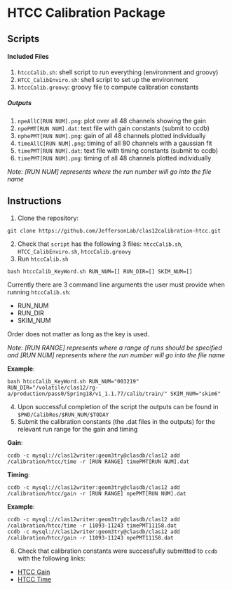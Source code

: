 # HTCC Calibration Package

## Scripts

#### Included Files
1. `htccCalib.sh`: shell script to run everything (environment and groovy)
2. `HTCC_CalibEnviro.sh`: shell script to set up the environment 
3. `htccCalib.groovy`: groovy file to compute calibration constants

##### Outputs
1. `npeAllC[RUN NUM].png`: plot over all 48 channels showing the gain
2. `npePMT[RUN NUM].dat`: text file with gain constants (submit to ccdb)
3. `nphePMT[RUN NUM].png`: gain of all 48 channels plotted individually
4. `timeAllC[RUN NUM].png`: timing of all 80 channels with a gaussian fit
5. `timePMT[RUN NUM].dat`: text file with timing constants (submit to ccdb)
6. `timePMT[RUN NUM].png`: timing of all 48 channels plotted individually 

*Note: [RUN NUM] represents where the run number will go into the file name*

## Instructions

1. Clone the repository:
```
git clone https://github.com/JeffersonLab/clas12calibration-htcc.git
```
2. Check that `script` has the following 3 files: `htccCalib.sh`, `HTCC_CalibEnviro.sh`, `htccCalib.groovy`
3. Run `htccCalib.sh`
```
bash htccCalib_KeyWord.sh RUN_NUM=[] RUN_DIR=[] SKIM_NUM=[]
```
Currently there are 3 command line arguments the user must provide when running `htccCalib.sh`: 
  - RUN_NUM
  - RUN_DIR
  - SKIM_NUM

Order does not matter as long as the key is used.

*Note: [RUN RANGE] represents where a range of runs should be specified and [RUN NUM] represents where the run number will go into the file name*

**Example**:
```
bash htccCalib_KeyWord.sh RUN_NUM="003219" RUN_DIR="/volatile/clas12/rg-a/production/pass0/Spring18/v1_1.1.77/calib/train/" SKIM_NUM="skim6"
```
4. Upon successful completion of the script the outputs can be found in `$PWD/CalibRes/$RUN_NUM/$TODAY` 
5. Submit the calibration constants (the .dat files in the outputs) for the relevant run range for the gain and timing

**Gain**:
```
ccdb -c mysql://clas12writer:geom3try@clasdb/clas12 add /calibration/htcc/time -r [RUN RANGE] timePMT[RUN NUM].dat
```
**Timing**:
```
ccdb -c mysql://clas12writer:geom3try@clasdb/clas12 add /calibration/htcc/gain -r [RUN RANGE] npePMT[RUN NUM].dat
```
**Example**:
```
ccdb -c mysql://clas12writer:geom3try@clasdb/clas12 add /calibration/htcc/time -r 11093-11243 timePMT11158.dat
ccdb -c mysql://clas12writer:geom3try@clasdb/clas12 add /calibration/htcc/gain -r 11093-11243 npePMT11158.dat
```
6. Check that calibration constants were successfully submitted to `ccdb` with the following links: 
  - [HTCC Gain](https://clasweb.jlab.org/cgi-bin/ccdb/versions?table=/calibration/htcc/gain)
  - [HTCC Time](https://clasweb.jlab.org/cgi-bin/ccdb/versions?table=/calibration/htcc/time)
